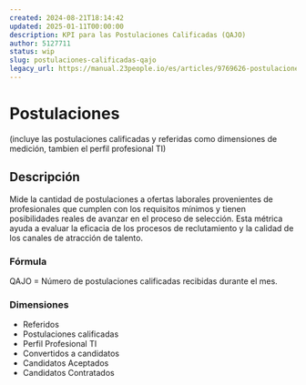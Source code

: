 ```yaml
---
created: 2024-08-21T18:14:42
updated: 2025-01-11T00:00:00
description: KPI para las Postulaciones Calificadas (QAJO)
author: 5127711
status: wip
slug: postulaciones-calificadas-qajo
legacy_url: https://manual.23people.io/es/articles/9769626-postulaciones-calificadas-qajo
---
```


# Postulaciones

(incluye las postulaciones calificadas y referidas como dimensiones de medición, tambien el perfil profesional TI)

## Descripción

Mide la cantidad de postulaciones a ofertas laborales provenientes de
profesionales que cumplen con los requisitos mínimos y tienen posibilidades
reales de avanzar en el proceso de selección. Esta métrica ayuda a evaluar la
eficacia de los procesos de reclutamiento y la calidad de los canales de
atracción de talento.

### Fórmula

QAJO = Número de postulaciones calificadas recibidas durante el mes.

### Dimensiones

- Referidos
- Postulaciones calificadas
- Perfil Profesional TI
- Convertidos a candidatos
- Candidatos Aceptados
- Candidatos Contratados
